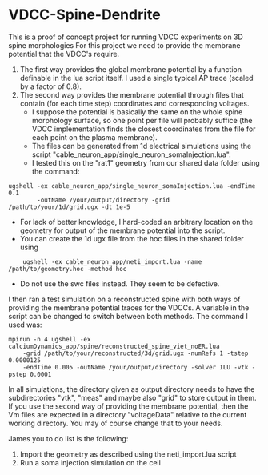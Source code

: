 # VDCC-Spine-Dendrite
This is a proof of concept project for running VDCC experiments on 3D spine morphologies
For this project we need to provide the membrane potential that the VDCC's require.
1. The first way provides the global membrane potential by a function definable in the lua script itself. I used a single typical AP trace (scaled by a factor of 0.8).
2. The second way provides the membrane potential through files that contain (for each time step) coordinates and corresponding voltages. 
   - I suppose the potential is basically the same on the whole spine morphology surface, so one point per file will probably suffice (the VDCC implementation finds the closest coordinates from the file for each point on the plasma membrane).
   - The files can be generated from 1d electrical simulations using the script "cable_neuron_app/single_neuron_somaInjection.lua".
   - I tested this on the "rat1" geometry from our shared data folder using the command:

```
ugshell -ex cable_neuron_app/single_neuron_somaInjection.lua -endTime 0.1 
        -outName /your/output/directory -grid /path/to/your/1d/grid.ugx -dt 1e-5
```
   - For lack of better knowledge, I hard-coded an arbitrary location on the geometry for output of the membrane potential into the script.
   - You can create the 1d ugx file from the hoc files in the shared folder using

```
	ugshell -ex cable_neuron_app/neti_import.lua -name /path/to/geometry.hoc -method hoc
```
   - Do not use the swc files instead. They seem to be defective.

I then ran a test simulation on a reconstructed spine with both ways of providing the membrane potential traces for the VDCCs. A variable in the script can be changed to switch between both methods.
The command I used was:

	mpirun -n 4 ugshell -ex calciumDynamics_app/spine/reconstructed_spine_viet_noER.lua
		-grid /path/to/your/reconstructed/3d/grid.ugx -numRefs 1 -tstep 0.0000125
		-endTime 0.005 -outName /your/output/directory -solver ILU -vtk -pstep 0.0001 

In all simulations, the directory given as output directory needs to have the subdirectories "vtk", "meas" and maybe also "grid" to store output in them.
If you use the second way of providing the membrane potential, then the Vm files are expected in a directory "voltageData" relative to the current working directory. You may of course change that to your needs.

James you to do list is the following:
1. Import the geometry as described using the neti_import.lua script
2. Run a soma injection simulation on the cell
